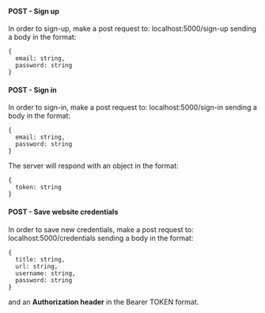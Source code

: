 #### **POST** - Sign up

In order to sign-up, make a post request to: localhost:5000/sign-up
sending a body in the format:

```
{
  email: string,
  password: string
}
```

#### **POST** - Sign in

In order to sign-in, make a post request to: localhost:5000/sign-in
sending a body in the format:

```
{
  email: string,
  password: string
}
```

The server will respond with an object in the format:

```
{
  token: string
}
```

#### **POST** - Save website credentials

In order to save new credentials, make a post request to: localhost:5000/credentials
sending a body in the format:

```
{
  title: string,
  url: string,
  username: string,
  password: string
}
```

and an **Authorization header** in the Bearer TOKEN format.
